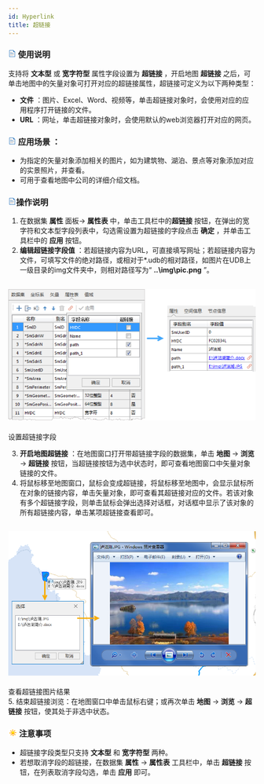 ```yaml
---
id: Hyperlink
title: 超链接
---
```

### ![](../../img/read.gif) 使用说明

支持将 **文本型** 或 **宽字符型** 属性字段设置为 **超链接** ，开启地图 **超链接**
之后，可单击地图中的矢量对象可打开对应的超链接属性，超链接可定义为以下两种类型：

  * **文件** ：图片、Excel、Word、视频等，单击超链接对象时，会使用对应的应用程序打开链接的文件。
  * **URL** ：网址，单击超链接对象时，会使用默认的web浏览器打开对应的网页。

### ![](../../img/read.gif) **应用场景** ：

  * 为指定的矢量对象添加相关的图片，如为建筑物、湖泊、景点等对象添加对应的实景照片，并查看。
  * 可用于查看地图中公司的详细介绍文档。

### ![](../../img/read.gif)操作说明

  1. 在数据集 **属性** 面板-> **属性表** 中，单击工具栏中的**超链接** 按钮，在弹出的宽字符和文本型字段列表中，勾选需设置为超链接的字段点击 **确定** ，并单击工具栏中的 **应用** 按钮。 
  2. **编辑超链接字段值** ：若超链接内容为URL，可直接填写网址；若超链接内容为文件，可填写文件的绝对路径，或相对于*.udb的相对路径，如图片在UDB上一级目录的img文件夹中，则相对路径写为“ **..\img\pic.png** ”。  

![](img/SetHyperlinkField.png)  
---  
设置超链接字段    

  3. **开启地图超链接** ：在地图窗口打开带超链接字段的数据集，单击 **地图** -> **浏览** -> **超链接** 按钮，当超链接按钮为选中状态时，即可查看地图窗口中矢量对象链接的文件。
  4. 将鼠标移至地图窗口，鼠标会变成超链接，将鼠标移至地图中，会显示鼠标所在对象的链接内容，单击矢量对象，即可查看其超链接对应的文件。若该对象有多个超链接字段，则单击鼠标会弹出选择对话框，对话框中显示了该对象的所有超链接内容，单击某项超链接查看即可。  
  
![](img/HyperlinkResult.png)  
---  
查看超链接图片结果  
  5. 结束超链接浏览：在地图窗口中单击鼠标右键；或再次单击 **地图** -> **浏览** -> **超链接** 按钮，使其处于非选中状态。

### ![](../../img/note.png)注意事项

  * 超链接字段类型只支持 **文本型** 和 **宽字符型** 两种。
  * 若想取消字段的超链接，在数据集 **属性** -> **属性表** 工具栏中，单击 **超链接** 按钮，在列表取消字段勾选，单击 **应用** 即可。



